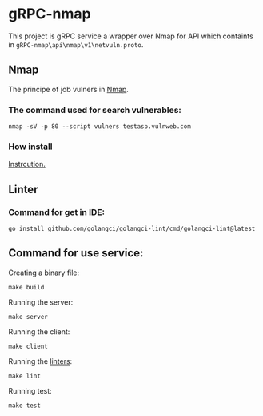 # gRPC-nmap

This project is gRPC service a wrapper over Nmap for API which containts in ```gRPC-nmap\api\nmap\v1\netvuln.proto```.

## Nmap
The principe of job vulners in [Nmap](https://github.com/vulnersCom/nmap-vulners).

### The command used for search vulnerables:
```
nmap -sV -p 80 --script vulners testasp.vulnweb.com
```
### How install 

[Instrcution.](https://nmap.org/download.html)

## Linter

### Command for get in IDE:
```
go install github.com/golangci/golangci-lint/cmd/golangci-lint@latest
```

## Command for use service:

Creating a binary file:
```
make build
```
Running the server:
```
make server
```
Running the client:
````
make client
````
Running the [linters](https://golangci-lint.run/):
````
make lint
````
Running test:
```
make test
```